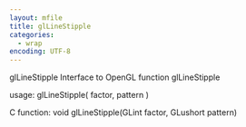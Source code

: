 ```yaml
---
layout: mfile
title: glLineStipple
categories:
  - wrap
encoding: UTF-8
---
```


glLineStipple  Interface to OpenGL function glLineStipple

usage:  glLineStipple( factor, pattern )

C function:  void glLineStipple(GLint factor, GLushort pattern)